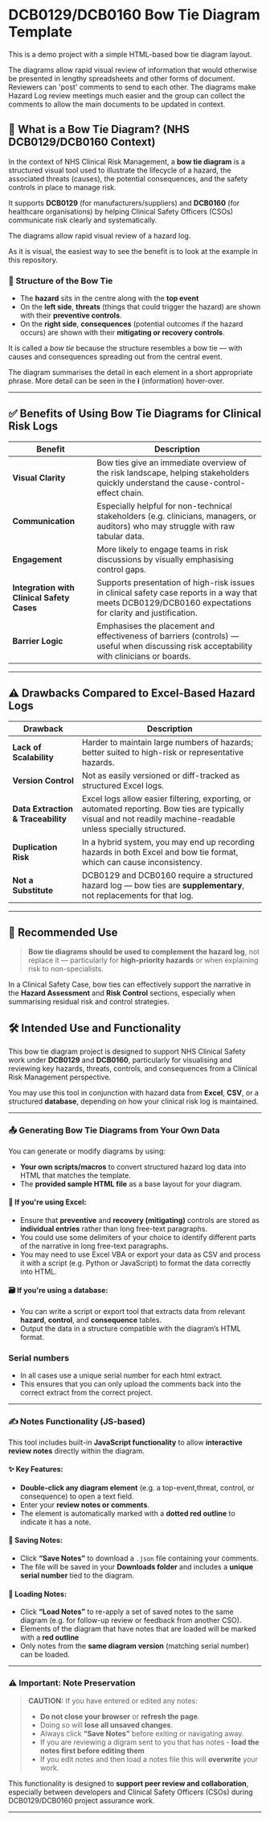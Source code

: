 # DCB0129/DCB0160 Bow Tie Diagram Template

This is a demo project with a simple HTML-based bow tie diagram layout.

The diagrams allow rapid visual review of information that would otherwise be presented in lengthy spreadsheets and other forms of document.
Reviewers can 'post' comments to send to each other.
The diagrams make Hazard Log review meetings much easier and the group can collect the comments to allow the main documents to be updated in context.

## 🧷 What is a Bow Tie Diagram? (NHS DCB0129/DCB0160 Context)

In the context of NHS Clinical Risk Management, a **bow tie diagram** is a structured visual tool used to illustrate the lifecycle of a hazard, the associated threats (causes), the potential consequences, and the safety controls in place to manage risk.


It supports **DCB0129** (for manufacturers/suppliers) and **DCB0160** (for healthcare organisations) by helping Clinical Safety Officers (CSOs) communicate risk clearly and systematically.

The diagrams allow rapid visual review of a hazard log.

As it is visual, the easiest way to see the benefit is to look at the example in this repository.


### 🎯 Structure of the Bow Tie

- The **hazard** sits in the centre along with the **top event**
- On the **left side**, **threats** (things that could trigger the hazard) are shown with their **preventive controls**.
- On the **right side**, **consequences** (potential outcomes if the hazard occurs) are shown with their **mitigating or recovery controls**.

It is called a *bow tie* because the structure resembles a bow tie — with causes and consequences spreading out from the central event.

The diagram summarises the detail in each element in a short appropriate phrase.
More detail can be seen in the **i** (information) hover-over.

---

## ✅ Benefits of Using Bow Tie Diagrams for Clinical Risk Logs

| Benefit | Description |
|--------|-------------|
| **Visual Clarity** | Bow ties give an immediate overview of the risk landscape, helping stakeholders quickly understand the cause-control-effect chain. |
| **Communication** | Especially helpful for non-technical stakeholders (e.g. clinicians, managers, or auditors) who may struggle with raw tabular data. |
| **Engagement** | More likely to engage teams in risk discussions by visually emphasising control gaps. |
| **Integration with Clinical Safety Cases** | Supports presentation of high-risk issues in clinical safety case reports in a way that meets DCB0129/DCB0160 expectations for clarity and justification. |
| **Barrier Logic** | Emphasises the placement and effectiveness of barriers (controls) — useful when discussing risk acceptability with clinicians or boards. |

---

## ⚠️ Drawbacks Compared to Excel-Based Hazard Logs

| Drawback | Description |
|----------|-------------|
| **Lack of Scalability** | Harder to maintain large numbers of hazards; better suited to high-risk or representative hazards. |
| **Version Control** | Not as easily versioned or diff-tracked as structured Excel logs. |
| **Data Extraction & Traceability** | Excel logs allow easier filtering, exporting, or automated reporting. Bow ties are typically visual and not readily machine-readable unless specially structured. |
| **Duplication Risk** | In a hybrid system, you may end up recording hazards in both Excel and bow tie format, which can cause inconsistency. |
| **Not a Substitute** | DCB0129 and DCB0160 require a structured hazard log — bow ties are **supplementary**, not replacements for that log. |

---

## 🧭 Recommended Use

> **Bow tie diagrams should be used to complement the hazard log**, not replace it — particularly for **high-priority hazards** or when explaining risk to non-specialists.

In a Clinical Safety Case, bow ties can effectively support the narrative in the **Hazard Assessment** and **Risk Control** sections, especially when summarising residual risk and control strategies.


## 🛠️ Intended Use and Functionality

This bow tie diagram project is designed to support NHS Clinical Safety work under **DCB0129** and **DCB0160**, particularly for visualising and reviewing key hazards, threats, controls, and consequences from a Clinical Risk Management perspective.

You may use this tool in conjunction with hazard data from **Excel**, **CSV**, or a structured **database**, depending on how your clinical risk log is maintained.

---

### 📤 Generating Bow Tie Diagrams from Your Own Data

You can generate or modify diagrams by using:
- **Your own scripts/macros** to convert structured hazard log data into HTML that matches the template.
- The **provided sample HTML file** as a base layout for your diagram.

#### 🔧 If you're using Excel:
- Ensure that **preventive** and **recovery (mitigating)** controls are stored as **individual entries** rather than long free-text paragraphs.
- You could use some delimiters of your choice to identify different parts of the narrative in long free-text paragraphs.
- You may need to use Excel VBA or export your data as CSV and process it with a script (e.g. Python or JavaScript) to format the data correctly into HTML.

#### 🗃️ If you're using a database:
- You can write a script or export tool that extracts data from relevant **hazard**, **control**, and **consequence** tables.
- Output the data in a structure compatible with the diagram’s HTML format.

### Serial numbers
- In all cases use a unique serial number for each html extract.
- This ensures that you can only upload the comments back into the correct extract from the correct project.

---

### ✍️ Notes Functionality (JS-based)

This tool includes built-in **JavaScript functionality** to allow **interactive review notes** directly within the diagram.

#### ✨ Key Features:
- **Double-click any diagram element** (e.g. a top-event,threat, control, or consequence) to open a text field.
- Enter your **review notes or comments**.
- The element is automatically marked with a **dotted red outline** to indicate it has a note.

#### 💾 Saving Notes:
- Click **“Save Notes”** to download a `.json` file containing your comments.
- The file will be saved in your **Downloads folder** and includes a **unique serial number** tied to the diagram.

#### 📂 Loading Notes:
- Click **“Load Notes”** to re-apply a set of saved notes to the same diagram (e.g. for follow-up review or feedback from another CSO).
- Elements of the diagram that have notes that are loaded will be marked with a **red outline**
- Only notes from the **same diagram version** (matching serial number) can be loaded.

---

### ⚠️ Important: Note Preservation

> **CAUTION:** If you have entered or edited any notes:
> - **Do not close your browser** or **refresh the page**.
> - Doing so will **lose all unsaved changes**.
> - Always click **“Save Notes”** before exiting or navigating away.
> - If you are reviewing a digram sent to you that has notes - **load the notes first before editing them**
> - If you edit notes and then load a notes file this will **overwrite** your work.

This functionality is designed to **support peer review and collaboration**, especially between developers and Clinical Safety Officers (CSOs) during DCB0129/DCB0160 project assurance work.

---
